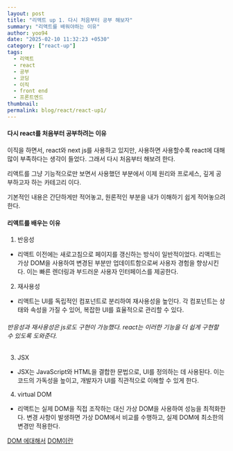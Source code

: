 ```yaml
---
layout: post
title: "리액트 up 1. 다시 처음부터 공부 해보자"
summary: "리액트를 배워야하는 이유"
author: yoo94
date: "2025-02-10 11:32:23 +0530"
category: ["react-up"]
tags:
  - 리액트
  - react
  - 공부
  - 코딩
  - 이직
  - front end
  - 프론트엔드
thumbnail:
permalink: blog/react/react-up1/
---
```


#### 다시 react를 처음부터 공부하려는 이유

이직을 하면서, react와 next js를 사용하고 있지만, 사용하면 사용할수록
react에 대해 많이 부족하다는 생각이 들었다. 그래서 다시 처음부터 해보려 한다.

리액트를 그냥 기능적으로만 보면서 사용했던 부분에서 이제 원리와 프로세스, 깊게 공부하고자 하는 카테고리 이다.

기본적인 내용은 간단하게만 적어놓고, 원론적인 부분을 내가 이해하기 쉽게 적어놓으려 한다.

#### 리액트를 배우는 이유

1. 반응성

- 리액트 이전에는 새로고침으로 페이지를 갱신하는 방식이 일반적이었다.
  리액트는 가상 DOM을 사용하여 변경된 부분만 업데이트함으로써 사용자 경험을 향상시킨다.
  이는 빠른 렌더링과 부드러운 사용자 인터페이스를 제공한다.

2. 재사용성

- 리액트는 UI를 독립적인 컴포넌트로 분리하여 재사용성을 높인다.
  각 컴포넌트는 상태와 속성을 가질 수 있어, 복잡한 UI를 효율적으로 관리할 수 있다.

###### 반응성과 재사용성은 js로도 구현이 가능했다. react는 이러한 기능을 더 쉽게 구현할 수 있도록 도와준다.

3. JSX

- JSX는 JavaScript와 HTML을 결합한 문법으로, UI를 정의하는 데 사용된다.
  이는 코드의 가독성을 높이고, 개발자가 UI를 직관적으로 이해할 수 있게 한다.

4. virtual DOM

- 리액트는 실제 DOM을 직접 조작하는 대신 가상 DOM을 사용하여 성능을 최적화한다.
  변경 사항이 발생하면 가상 DOM에서 비교를 수행하고, 실제 DOM에 최소한의 변경만 적용한다.

[DOM 에대해서](blog/javaScript_dom/)
[DOM이란](blog/DOM/)

